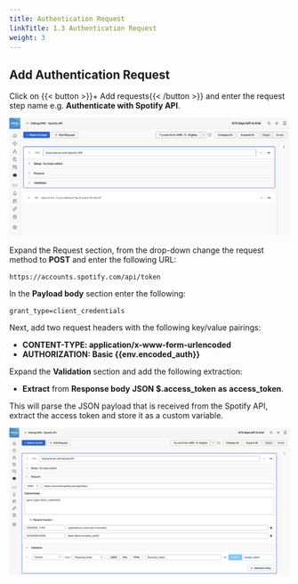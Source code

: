 ```yaml
---
title: Authentication Request
linkTitle: 1.3 Authentication Request
weight: 3
---
```


## Add Authentication Request

Click on {{< button >}}+ Add requests{{< /button >}} and enter the request step name e.g. **Authenticate with Spotify API**.

![placeholder](../_img/add-request.png)

Expand the Request section, from the drop-down change the request method to **POST** and enter the following URL:

``` text
https://accounts.spotify.com/api/token
```

In the **Payload body** section enter the following:

``` text
grant_type=client_credentials
```

Next, add two request headers with the following key/value pairings:

- **CONTENT-TYPE: application/x-www-form-urlencoded**
- **AUTHORIZATION: Basic {{env.encoded_auth}}**

Expand the **Validation** section and add the following extraction:

- **Extract** from **Response body** **JSON** **$.access_token** **as** **access_token**.

This will parse the JSON payload that is received from the Spotify API, extract the access token and store it as a custom variable.

![Add payload token](../_img/add-payload-token.png)
